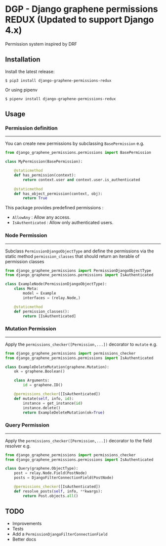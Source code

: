 # DGP - Django graphene permissions REDUX (Updated to support Django 4.x)

Permission system inspired by DRF


## Installation

Install the latest release:

```shell
$ pip3 install django-graphene-permissions-redux
```
Or using pipenv

```shell
$ pipenv install django-graphene-permissions-redux
```

## Usage

### Permission definition
---

You can create new permissions by subclassing `BasePermission` e.g. 

```python
from django_graphene_permissions.permissions import BasePermission

class MyPermission(BasePermission):

    @staticmethod
    def has_permission(context):
        return context.user and context.user.is_authenticated
    
    @staticmethod
    def has_object_permission(context, obj):
        return True


```

This package provides predefined permissions : 

* `AllowAny` : Allow any access.
* `IsAuthenticated` : Allow only authenticated users.


### Node Permission
---

Subclass `PermissionDjangoObjectType` and define the permissions via the static method `permission_classes` that should return an iterable of permission classes


```python
from django_graphene_permissions import PermissionDjangoObjectType
from django_graphene_permissions.permissions import IsAuthenticated

class ExampleNode(PermissionDjangoObjectType):
    class Meta:
        model = Example
        interfaces = (relay.Node,)

    @staticmethod
    def permission_classes():
        return [IsAuthenticated]
```

### Mutation Permission
---

Apply the `permissions_checker([Permission,...])` decorator to `mutate` e.g.

```python
from django_graphene_permissions import permissions_checker
from django_graphene_permissions.permissions import IsAuthenticated

class ExampleDeleteMutation(graphene.Mutation):
    ok = graphene.Boolean()

    class Arguments:
        id = graphene.ID()

    @permissions_checker([IsAuthenticated])
    def mutate(self, info, id):
        instance = get_instance(id)
        instance.delete()
        return ExampleDeleteMutation(ok=True)
``` 

### Query Permission
---

Apply the `permissions_checker([Permission,...])` decorator to the field resolver e.g.

```python
from django_graphene_permissions import permissions_checker
from django_graphene_permissions.permissions import IsAuthenticated

class Query(graphene.ObjectType):
    post = relay.Node.Field(PostNode)
    posts = DjangoFilterConnectionField(PostNode)

    @permissions_checker([IsAuthenticated])
    def resolve_posts(self, info, **kwargs):
        return Post.objects.all()
```

## TODO

* Improvements
* Tests
* Add a `PermissionDjangoFilterConnectionField`
* Better docs
